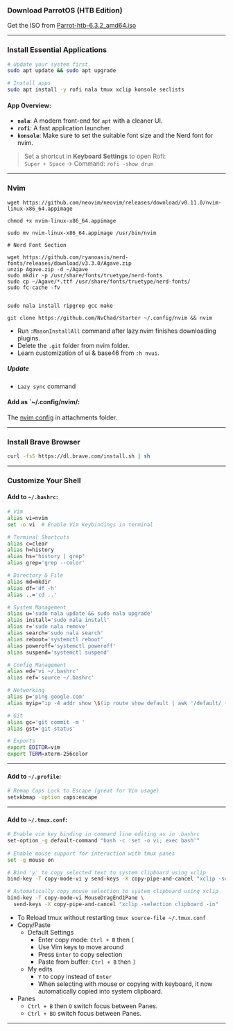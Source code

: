 ### Download ParrotOS (HTB Edition)

Get the ISO from [Parrot-htb-6.3.2_amd64.iso](https://deb.parrot.sh/parrot/iso/6.3.2/Parrot-htb-6.3.2_amd64.iso)

---

### Install Essential Applications

```bash
# Update your system first
sudo apt update && sudo apt upgrade

# Install apps
sudo apt install -y rofi nala tmux xclip konsole seclists
```

#### App Overview:

- **`nala`**: A modern front-end for `apt` with a cleaner UI.
- **`rofi`**: A fast application launcher.
- **`konsole`**: Make sure to set the suitable font size and the Nerd font for nvim.
    

> Set a shortcut in **Keyboard Settings** to open Rofi:  
> `Super + Space` → Command: `rofi -show drun`

---

### Nvim

```
wget https://github.com/neovim/neovim/releases/download/v0.11.0/nvim-linux-x86_64.appimage

chmod +x nvim-linux-x86_64.appimage

sudo mv nvim-linux-x86_64.appimage /usr/bin/nvim

# Nerd Font Section

wget https://github.com/ryanoasis/nerd-fonts/releases/download/v3.3.0/Agave.zip
unzip Agave.zip -d ~/Agave
sudo mkdir -p /usr/share/fonts/truetype/nerd-fonts
sudo cp ~/Agave/*.ttf /usr/share/fonts/truetype/nerd-fonts/
sudo fc-cache -fv


sudo nala install ripgrep gcc make

git clone https://github.com/NvChad/starter ~/.config/nvim && nvim
```

- Run `:MasonInstallAll` command after lazy.nvim finishes downloading plugins.
- Delete the `.git` folder from nvim folder.
- Learn customization of ui & base46 from `:h nvui`.
##### Update

- `Lazy sync` command

#### Add as `~/.config/nvim/:

The [nvim config](nvim%20config.zip) in attachments folder.

---
### Install Brave Browser

```bash
curl -fsS https://dl.brave.com/install.sh | sh
```

---

### Customize Your Shell

#### Add to `~/.bashrc`:

```bash
# Vim
alias vi=nvim
set -o vi  # Enable Vim keybindings in terminal

# Terminal Shortcuts
alias c=clear
alias h=history
alias hs="history | grep"
alias grep='grep --color'

# Directory & File
alias md=mkdir
alias df='df -h'
alias ..='cd ..'

# System Management
alias u='sudo nala update && sudo nala upgrade'
alias install='sudo nala install'
alias r='sudo nala remove'
alias search='sudo nala search'
alias reboot='systemctl reboot'
alias poweroff='systemctl poweroff'
alias suspend='systemctl suspend'

# Config Management
alias ed='vi ~/.bashrc'
alias ref='source ~/.bashrc'

# Networking
alias p='ping google.com'
alias myip="ip -4 addr show \$(ip route show default | awk '/default/ {print \$5}') | grep -oP '(?<=inet\\s)\\d+(\\.\\d+){3}'"

# Git
alias gc='git commit -m '
alias gst='git status'

# Exports
export EDITOR=vim
export TERM=xterm-256color
```

---

#### Add to `~/.profile`:

```bash
# Remap Caps Lock to Escape (great for Vim usage)
setxkbmap -option caps:escape
```

---
#### Add to `~/.tmux.conf`:

```bash
# Enable vim key binding in command line editing as in .bashrc
set-option -g default-command "bash -c 'set -o vi; exec bash'"  
  
# Enable mouse support for interaction with tmux panes
set -g mouse on

# Bind 'y' to copy selected text to system clipboard using xclip
bind-key -T copy-mode-vi y send-keys -X copy-pipe-and-cancel "xclip -selection clipboard -in"

# Automatically copy mouse selection to system clipboard using xclip
bind-key -T copy-mode-vi MouseDragEnd1Pane \
  send-keys -X copy-pipe-and-cancel "xclip -selection clipboard -in"

```

- To Reload tmux without restarting `tmux source-file ~/.tmux.conf`
- Copy/Paste
	- Default Settings
		- Enter copy mode: `Ctrl + B` then `[`
		- Use Vim keys to move around
		- Press `Enter` to copy selection
		- Paste from buffer: `Ctrl + B` then `]`
	- My edits
		- `Y` to copy instead of `Enter`
		- When selecting with mouse or copying with keyboard, it now automatically copied into system clipboard.
- Panes
	- `Ctrl + B` then `O` switch focus between Panes.
	- `Ctrl + BO` switch focus between Panes.

---
